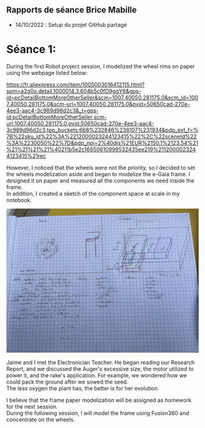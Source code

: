 ## Rapports de séance Brice Mabille

- 14/10/2022 : Setup du projet GitHub partagé

# Séance 1:

During the first Robot project session, I modelized the wheel rims on paper using the webpage listed below:

https://fr.aliexpress.com/item/1005003016412115.html?spm=a2g0o.detail.1000014.3.604b5c0fD9ggY6&gps-id=pcDetailBottomMoreOtherSeller&scm=1007.40050.281175.0&scm_id=1007.40050.281175.0&scm-url=1007.40050.281175.0&pvid=50650cad-270e-4ee3-aac4-3c989d96d2c3&_t=gps-id:pcDetailBottomMoreOtherSeller,scm-url:1007.40050.281175.0,pvid:50650cad-270e-4ee3-aac4-3c989d96d2c3,tpp_buckets:668%232846%238107%231934&pdp_ext_f=%7B%22sku_id%22%3A%2212000023244123415%22%2C%22sceneId%22%3A%2230050%22%7D&pdp_npi=2%40dis%21EUR%2150.1%2123.54%21%21%21%21%21%40211b5e2c16650610999532435ee219%2112000023244123415%21rec

However, I noticed that the wheels were not the priority, so I decided to set the wheels modelization aside and began to modelize the e-Gaia frame. I designed it on paper and measured all the components we need inside the frame.  
In addition, I created a sketch of the component space at scale in my notebook.

![image](../../Documentation/Images/Framepapermodelization.jpeg)

Jaime and I met the Electronician Teacher. He began reading our Research Report, and we discussed the Auger's excessive size, the motor utilized to power it, and the rake's application. For example, we wondered how we could pack the ground after we sowed the seed.  
The less oxygen the plant has, the better is for her evolution.  

I believe that the frame paper modelization will be assigned as homework for the next session.  
During the following session, I will model the frame using Fusion360 and concentrate on the wheels.
